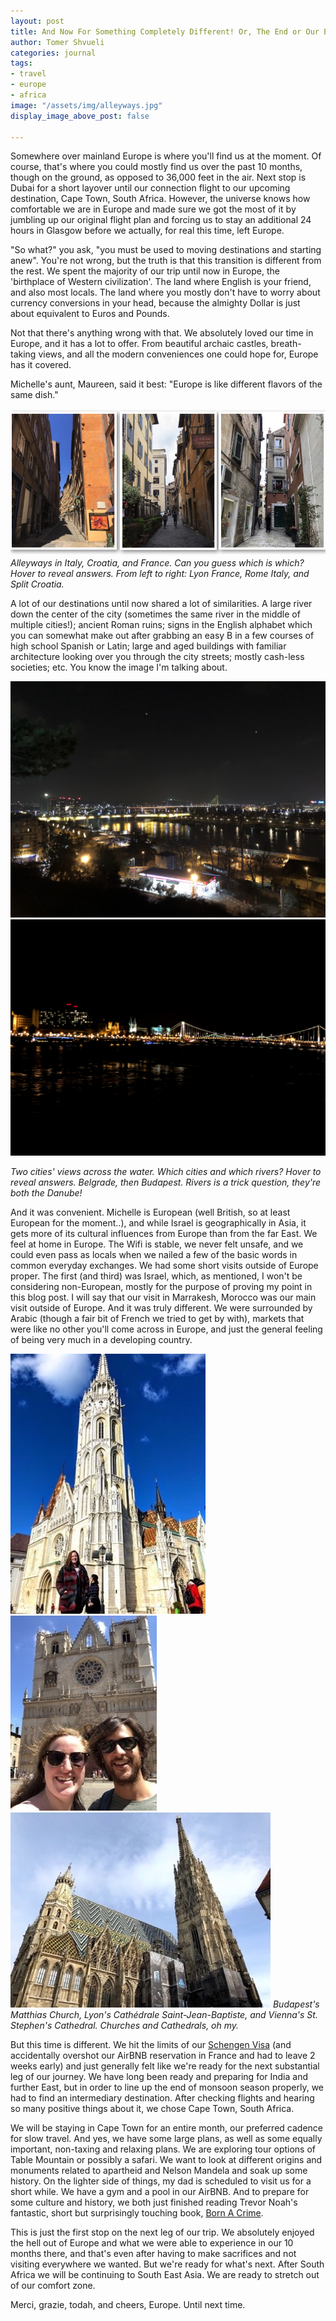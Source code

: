 ```yaml
---
layout: post
title: And Now For Something Completely Different! Or, The End or Our European Stint
author: Tomer Shvueli
categories: journal
tags:
- travel
- europe
- africa
image: "/assets/img/alleyways.jpg"
display_image_above_post: false

---
```


Somewhere over mainland Europe is where you'll find us at the moment. Of course, that's where you could mostly find us over the past 10 months, though on the ground, as opposed to 36,000 feet in the air. Next stop is Dubai for a short layover until our connection flight to our upcoming destination, Cape Town, South Africa. However, the universe knows how comfortable we are in Europe and made sure we got the most of it by jumbling up our original flight plan and forcing us to stay an additional 24 hours in Glasgow before we actually, for real this time, left Europe. 

"So what?" you ask, "you must be used to moving destinations and starting anew". You're not wrong, but the truth is that this transition is different from the rest. We spent the majority of our trip until now in Europe, the 'birthplace of Western civilization'. The land where English is your friend, and also most locals. The land where you mostly don't have to worry about currency conversions in your head, because the almighty Dollar is just about equivalent to Euros and Pounds. 

Not that there's anything wrong with that. We absolutely loved our time in Europe, and it has a lot to offer. From beautiful archaic castles, breath-taking views, and all the modern conveniences one could hope for, Europe has it covered. 

Michelle's aunt, Maureen, said it best: "Europe is like different flavors of the same dish." 

![Alleyways in Lyon, Rome, and Split](/assets/img/alleyways.jpg "Alleyways in Lyon, Rome, and Split")
*Alleyways in Italy, Croatia, and France. Can you guess which is which? Hover to reveal answers.*
*<span class="spoiler">From left to right: Lyon France, Rome Italy, and Split Croatia.</span>*

A lot of our destinations until now shared a lot of similarities. A large river down the center of the city (sometimes the same river in the middle of multiple cities!); ancient Roman ruins; signs in the English alphabet which you can somewhat make out after grabbing an easy B in a few courses of high school Spanish or Latin; large and aged buildings with familiar architecture looking over you through the city streets; mostly cash-less societies; etc. You know the image I'm talking about. 

![Belgrade Across the Water](/assets/img/belgrade_across_the_water.jpg "Belgrade Across the Water") ![Budapest Across the Water](/assets/img/budapest_across_the_water.jpg "Budapest Across the Water")

*Two cities' views across the water. Which cities and which rivers? Hover to reveal answers.*
*<span class="spoiler">Belgrade, then Budapest. Rivers is a trick question, they're both the Danube!</span>*

And it was convenient. Michelle is European (well British, so at least European for the moment..), and while Israel is geographically in Asia, it gets more of its cultural influences from Europe than from the far East. We feel at home in Europe. The Wifi is stable, we never felt unsafe, and we could even pass as locals when we nailed a few of the basic words in common everyday exchanges. 
We had some short visits outside of Europe proper. The first (and third) was Israel, which, as mentioned, I won't be considering non-European, mostly for the purpose of proving my point in this blog post. I will say that our visit in Marrakesh, Morocco was our main visit outside of Europe. And it was truly different. We were surrounded by Arabic (though a fair bit of French we tried to get by with), markets that were like no other you'll come across in Europe, and just the general feeling of being very much in a developing country. 

![Budapest's Matthias Church](/assets/img/budapest_matthias_church.jpg "Budapest's Matthias Church") ![Lyon's Cathédrale Saint-Jean-Baptiste](/assets/img/lyon_cathedral_st_jean_baptiste.jpg "Lyon's Cathédrale Saint-Jean-Baptiste") ![Vienna's St. Stephen's Cathedral](/assets/img/vienna_st_stephens_cathedral.jpg "Vienna's St. Stephen's Cathedral")
*Budapest's Matthias Church, Lyon's Cathédrale Saint-Jean-Baptiste, and Vienna's St. Stephen's Cathedral. Churches and Cathedrals, oh my.*

But this time is different. We hit the limits of our [Schengen Visa](https://wherethehellaretomerandmichelle.com/journal/belgrade-like-a-phoenix-rising-from-its-ashes.html#-term-to-know---schengen-area) (and accidentally overshot our AirBNB reservation in France and had to leave 2 weeks early) and just generally felt like we're ready for the next substantial leg of our journey. We have long been ready and preparing for India and further East, but in order to line up the end of monsoon season properly, we had to find an intermediary destination. After checking flights and hearing so many positive things about it, we chose Cape Town, South Africa. 

We will be staying in Cape Town for an entire month, our preferred cadence for slow travel. And yes, we have some large plans, as well as some equally important, non-taxing and relaxing plans. We are exploring tour options of Table Mountain or possibly a safari. We want to look at different origins and monuments related to apartheid and Nelson Mandela and soak up some history. On the lighter side of things, my dad is scheduled to visit us for a short while. We have a gym and a pool in our AirBNB. And to prepare for some culture and history, we both just finished reading Trevor Noah's fantastic, short but surprisingly touching book, [Born A Crime](https://amzn.to/2LiLDWC). 

This is just the first stop on the next leg of our trip. We absolutely enjoyed the hell out of Europe and what we were able to experience in our 10 months there, and that's even after having to make sacrifices and not visiting everywhere we wanted. But we're ready for what's next. After South Africa we will be continuing to South East Asia. We are ready to stretch out of our comfort zone. 

Merci, grazie, todah, and cheers, Europe. Until next time. 
